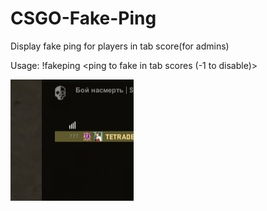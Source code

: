 # CSGO-Fake-Ping
Display fake ping for players in tab score(for admins)


Usage: !fakeping <ping to fake in tab scores (-1 to disable)>



<img src=https://github.com/Tetragromaton/CSGO-Fake-Ping/blob/master/G6UFrjaghnI.jpg />
